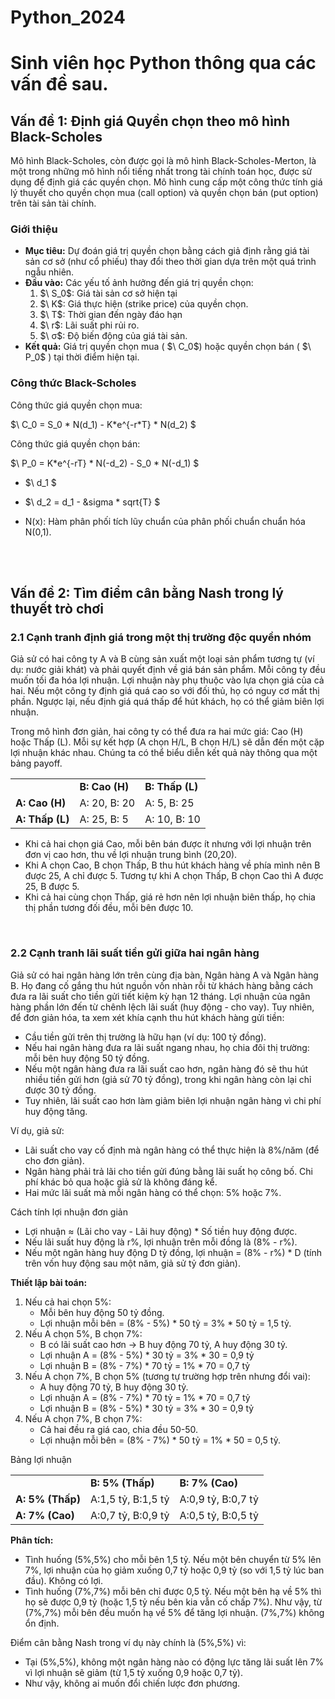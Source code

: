 # Python_2024

<h1>Sinh viên học Python thông qua các vấn đề sau.</h1>

<h2>Vấn đề 1: Định giá Quyền chọn theo mô hình Black-Scholes</h2>
<p>Mô hình Black-Scholes, còn được gọi là mô hình Black-Scholes-Merton, là một trong những mô hình nổi tiếng nhất trong tài chính toán học, được sử dụng để định giá các quyền chọn. Mô hình cung cấp một công thức tính giá lý thuyết cho quyền chọn mua (call option) và quyền chọn bán (put option) trên tài sản tài chính.</p>
<h3>Giới thiệu</h3>
<ul>
    <li><b>Mục tiêu:</b> Dự đoán giá trị quyền chọn bằng cách giả định rằng giá tài sản cơ sở (như cổ phiếu) thay đổi theo thời gian dựa trên một quá trình ngẫu nhiên.</li>
    <li><b>Đầu vào:</b> Các yếu tố ảnh hưởng đến giá trị quyền chọn:
        <ol>
            <li> $\ S_0$: Giá tài sản cơ sở hiện tại</li>
            <li>$\ K$: Giá thực hiện (strike price) của quyền chọn.</li>
            <li>$\ T$: Thời gian đến ngày đáo hạn </li>
            <li>$\ r$: Lãi suất phi rủi ro.</li>
            <li>$\ σ$: Độ biến động của giá tài sản.</li>
        </ol>
    </li>
    <li><b>Kết quả:</b> Giá trị quyền chọn mua ( $\ C_0$) hoặc quyền chọn bán ( $\ P_0$ ) tại thời điểm hiện tại.</li>
</ul>

<h3>Công thức Black-Scholes</h3>
<p>Công thức giá quyền chọn mua:</p>
<p text-align: center> $\ C_0 = S_0 * N(d_1) - K*e^{-r*T} * N(d_2) $</p>
<p>Công thức giá quyền chọn bán:</p>
<p text-align: center> $\ P_0 = K*e^{-rT} * N(-d_2) - S_0 * N(-d_1) $</p>



<ul>
    <li><p text-align: center> $\ d_1 $</p></li>
    <li><p text-align: center> $\ d_2 = d_1 - &sigma * sqrt{T} $</p></li>
    <li>N(x): Hàm phân phối tích lũy chuẩn của phân phối chuẩn chuẩn hóa N(0,1).</li>
</ul>

<br>
<br>
<h2>Vấn đề 2: Tìm điểm cân bằng Nash trong lý thuyết trò chơi</h2>
<h3>2.1 Cạnh tranh định giá trong một thị trường độc quyền nhóm</h3>
<p>Giả sử có hai công ty A và B cùng sản xuất một loại sản phẩm tương tự (ví dụ: nước giải khát) và phải quyết định về giá bán sản phẩm. Mỗi công ty đều muốn tối đa hóa lợi nhuận. Lợi nhuận này phụ thuộc vào lựa chọn giá của cả hai. Nếu một công ty định giá quá cao so với đối thủ, họ có nguy cơ mất thị phần. Ngược lại, nếu định giá quá thấp để hút khách, họ có thể giảm biên lợi nhuận.</p>

<p>Trong mô hình đơn giản, hai công ty có thể đưa ra hai mức giá: Cao (H) hoặc Thấp (L). Mỗi sự kết hợp (A chọn H/L, B chọn H/L) sẽ dẫn đến một cặp lợi nhuận khác nhau. Chúng ta có thể biểu diễn kết quả này thông qua một bảng payoff.</p>

<table>
<tr>
    <td></td>
    <td><b>B: Cao (H)	</b></td>
    <td><b>B: Thấp (L)</b></td>
</tr>
<tr>
    <td><b>A: Cao (H)</b></td>
    <td>A: 20, B: 20</td>
    <td>A: 5, B: 25</td>
</tr>
<tr>
    <td><b>A: Thấp (L)</b></td>
    <td>A: 25, B: 5</td>
    <td>A: 10, B: 10</td>
</tr>
</table>
<ul>
    <li>Khi cả hai chọn giá Cao, mỗi bên bán được ít nhưng với lợi nhuận trên đơn vị cao hơn, thu về lợi nhuận trung bình (20,20).</li>
    <li>Khi A chọn Cao, B chọn Thấp, B thu hút khách hàng về phía mình nên B được 25, A chỉ được 5. Tương tự khi A chọn Thấp, B chọn Cao thì A được 25, B được 5.</li>
    <li>Khi cả hai cùng chọn Thấp, giá rẻ hơn nên lợi nhuận biên thấp, họ chia thị phần tương đối đều, mỗi bên được 10.</li>
</ul>

<br>
<h3>2.2 Cạnh tranh lãi suất tiền gửi giữa hai ngân hàng</h3>
<p>Giả sử có hai ngân hàng lớn trên cùng địa bàn, Ngân hàng A và Ngân hàng B. Họ đang cố gắng thu hút nguồn vốn nhàn rỗi từ khách hàng bằng cách đưa ra lãi suất cho tiền gửi tiết kiệm kỳ hạn 12 tháng. Lợi nhuận của ngân hàng phần lớn đến từ chênh lệch lãi suất (huy động - cho vay). Tuy nhiên, để đơn giản hóa, ta xem xét khía cạnh thu hút khách hàng gửi tiền:</p>
<ul>
    <li>Cầu tiền gửi trên thị trường là hữu hạn (ví dụ: 100 tỷ đồng).
</li>
    <li>Nếu hai ngân hàng đưa ra lãi suất ngang nhau, họ chia đôi thị trường: mỗi bên huy động 50 tỷ đồng.</li>
    <li>Nếu một ngân hàng đưa ra lãi suất cao hơn, ngân hàng đó sẽ thu hút nhiều tiền gửi hơn (giả sử 70 tỷ đồng), trong khi ngân hàng còn lại chỉ được 30 tỷ đồng.</li>
    <li>Tuy nhiên, lãi suất cao hơn làm giảm biên lợi nhuận ngân hàng vì chi phí huy động tăng.</li>
</ul>

<p>Ví dụ, giả sử:</p>
<ul>
    <li>Lãi suất cho vay cố định mà ngân hàng có thể thực hiện là 8%/năm (để cho đơn giản).</li>
    <li>Ngân hàng phải trả lãi cho tiền gửi đúng bằng lãi suất họ công bố. Chi phí khác bỏ qua hoặc giả sử là không đáng kể.</li>
    <li>Hai mức lãi suất mà mỗi ngân hàng có thể chọn: 5% hoặc 7%.</li>
</ul>

<p>Cách tính lợi nhuận đơn giản</p>
<ul>
    <li>Lợi nhuận ≈ (Lãi cho vay - Lãi huy động) * Số tiền huy động được.</li>
    <li>Nếu lãi suất huy động là r%, lợi nhuận trên mỗi đồng là (8% - r%).</li>
    <li>Nếu một ngân hàng huy động D tỷ đồng, lợi nhuận = (8% - r%) * D (tính trên vốn huy động sau một năm, giả sử tỷ đơn giản).</li>
</ul>

<p><b>Thiết lập bài toán:</b></p>

<ol>
<li>Nếu cả hai chọn 5%:
    <ul>
        <li>Mỗi bên huy động 50 tỷ đồng.</li>
        <li>Lợi nhuận mỗi bên = (8% - 5%) * 50 tỷ = 3% * 50 tỷ = 1,5 tỷ.</li>
    </ul>
</li>

<li>Nếu A chọn 5%, B chọn 7%:
    <ul>
        <li>B có lãi suất cao hơn -> B huy động 70 tỷ, A huy động 30 tỷ.</li>
        <li>Lợi nhuận A = (8% - 5%) * 30 tỷ = 3% * 30 = 0,9 tỷ</li>
        <li>Lợi nhuận B = (8% - 7%) * 70 tỷ = 1% * 70 = 0,7 tỷ</li>
    </ul>
</li>


<li>Nếu A chọn 7%, B chọn 5% (tương tự trường hợp trên nhưng đổi vai):
    <ul>
        <li>A huy động 70 tỷ, B huy động 30 tỷ.</li>
        <li>Lợi nhuận A = (8% - 7%) * 70 tỷ = 1% * 70 = 0,7 tỷ</li>
        <li>Lợi nhuận B = (8% - 5%) * 30 tỷ = 3% * 30 = 0,9 tỷ</li>
    </ul>
</li>


<li>Nếu A chọn 7%, B chọn 7%:
    <ul>
        <li>Cả hai đều ra giá cao, chia đều 50-50.</li>
        <li>Lợi nhuận mỗi bên = (8% - 7%) * 50 tỷ = 1% * 50 = 0,5 tỷ.</li>
    </ul>
</li>

</ol>

<p>Bảng lợi nhuận</p>
<table>
<tr>
    <td></td>
    <td><b>B: 5% (Thấp)</b></td>
    <td><b>B: 7% (Cao)</b></td>
</tr>

<tr>
    <td><b>A: 5% (Thấp)</b></td>
    <td>A:1,5 tỷ, B:1,5 tỷ</td>
    <td>A:0,9 tỷ, B:0,7 tỷ</td>
</tr>

<tr>
    <td><b>A: 7% (Cao)</b></td>
    <td>A:0,7 tỷ, B:0,9 tỷ</td>
    <td>A:0,5 tỷ, B:0,5 tỷ</td>
</tr>
</table>

<p><b>Phân tích:</b></p>
<ul>
    <li>Tình huống (5%,5%) cho mỗi bên 1,5 tỷ. Nếu một bên chuyển từ 5% lên 7%, lợi nhuận của họ giảm xuống 0,7 tỷ hoặc 0,9 tỷ (so với 1,5 tỷ lúc ban đầu). Không có lợi.</li>
    <li>Tình huống (7%,7%) mỗi bên chỉ được 0,5 tỷ. Nếu một bên hạ về 5% thì họ sẽ được 0,9 tỷ (hoặc 1,5 tỷ nếu bên kia vẫn cố chấp 7%). Như vậy, từ (7%,7%) mỗi bên đều muốn hạ về 5% để tăng lợi nhuận. (7%,7%) không ổn định.</li>
</ul>

<p>Điểm cân bằng Nash trong ví dụ này chính là (5%,5%) vì:</p>
<ul>
    <li>Tại (5%,5%), không một ngân hàng nào có động lực tăng lãi suất lên 7% vì lợi nhuận sẽ giảm (từ 1,5 tỷ xuống 0,9 hoặc 0,7 tỷ).</li>
    <li>Như vậy, không ai muốn đổi chiến lược đơn phương.</li>
</ul>